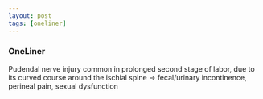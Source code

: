 ```yaml
---
layout: post
tags: [oneliner]
---
```



### OneLiner

Pudendal nerve injury common in prolonged second stage of labor, due to its curved course around the ischial spine -> fecal/urinary incontinence, perineal pain, sexual dysfunction
